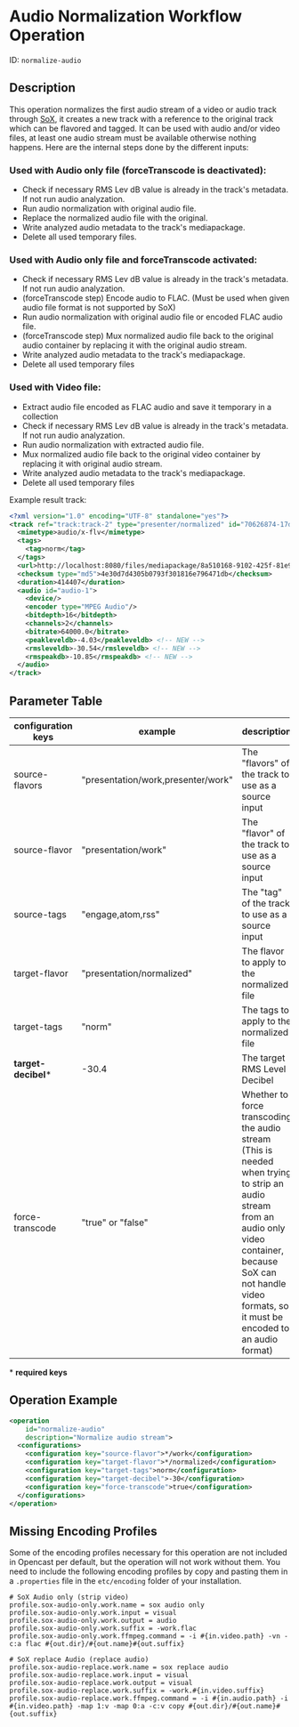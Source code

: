 Audio Normalization Workflow Operation
======================================

ID: `normalize-audio`

Description
-----------

This operation normalizes the first audio stream of a video or audio track through [SoX](http://sox.sourceforge.net), it
creates a new track with a reference to the original track which can be flavored and tagged.  It can be used with audio
and/or video files, at least one audio stream must be available otherwise nothing happens. Here are the internal steps
done by the different inputs:


### Used with Audio only file (forceTranscode is deactivated):

* Check if necessary RMS Lev dB value is already in the track's metadata. If not run audio analyzation.
* Run audio normalization with original audio file.
* Replace the normalized audio file with the original.
* Write analyzed audio metadata to the track's mediapackage.
* Delete all used temporary files.


### Used with Audio only file and forceTranscode activated:

* Check if necessary RMS Lev dB value is already in the track's metadata. If not run audio analyzation.
* (forceTranscode step) Encode audio to FLAC. (Must be used when given audio file format is not supported by SoX)
* Run audio normalization with original audio file or encoded FLAC audio file.
* (forceTranscode step) Mux normalized audio file back to the original audio container by replacing it with the
   original audio stream.
* Write analyzed audio metadata to the track's mediapackage.
* Delete all used temporary files

### Used with Video file:

* Extract audio file encoded as FLAC audio and save it temporary in a collection
* Check if necessary RMS Lev dB value is already in the track's metadata. If not run audio analyzation.
* Run audio normalization with extracted audio file.
* Mux normalized audio file back to the original video container by replacing it with original audio stream.
* Write analyzed audio metadata to the track's mediapackage.
* Delete all used temporary files

Example result track:

```xml
<?xml version="1.0" encoding="UTF-8" standalone="yes"?>
<track ref="track:track-2" type="presenter/normalized" id="70626874-17d2-480d-9d30-c10f0824961c">
  <mimetype>audio/x-flv</mimetype>
  <tags>
    <tag>norm</tag>
  </tags>
  <url>http://localhost:8080/files/mediapackage/8a510168-9102-425f-81e9-0943774dd229/70626874-17d2-480d-9d30-c10f0824961c/demo_slide_video_6min_buss.flv</url>
  <checksum type="md5">4e30d7d4305b0793f301816e796471db</checksum>
  <duration>414407</duration>
  <audio id="audio-1">
    <device/>
    <encoder type="MPEG Audio"/>
    <bitdepth>16</bitdepth>
    <channels>2</channels>
    <bitrate>64000.0</bitrate>
    <peakleveldb>-4.03</peakleveldb> <!-- NEW -->
    <rmsleveldb>-30.54</rmsleveldb> <!-- NEW -->
    <rmspeakdb>-10.85</rmspeakdb> <!-- NEW -->
  </audio>
</track>
```


Parameter Table
---------------

|configuration keys|example|description|default value|
|------------------|-------|-----------|-------------|
|source-flavors      |"presentation/work,presenter/work"    |The "flavors" of the track to use as a source input    |EMPTY|
|source-flavor       |"presentation/work"    |The "flavor" of the track to use as a source input    |EMPTY|
|source-tags         |"engage,atom,rss"    |The "tag" of the track to use as a source input    |EMPTY|
|target-flavor       |"presentation/normalized"    |The flavor to apply to the normalized file    |EMPTY|
|target-tags         |"norm"    |The tags to apply to the normalized file    |EMPTY|
|**target-decibel**\*|-30.4    |The target RMS Level Decibel    |EMPTY|
|force-transcode     |"true" or "false"    |Whether to force transcoding the audio stream (This is needed when trying to strip an audio stream from an audio only video container, because SoX can not handle video formats, so it must be encoded to an audio format)    |FALSE|

\* **required keys**


Operation Example
-----------------

```xml
<operation
    id="normalize-audio"
    description="Normalize audio stream">
  <configurations>
    <configuration key="source-flavor">*/work</configuration>
    <configuration key="target-flavor">*/normalized</configuration>
    <configuration key="target-tags">norm</configuration>
    <configuration key="target-decibel">-30</configuration>
    <configuration key="force-transcode">true</configuration>
  </configurations>
</operation>
```

Missing Encoding Profiles
-------------------------

Some of the encoding profiles necessary for this operation are not included
in Opencast per default, but the operation will not work without them.
You need to include the following encoding profiles by copy and pasting them in
a `.properties` file in the `etc/encoding` folder of your installation.

```properties
# SoX Audio only (strip video)
profile.sox-audio-only.work.name = sox audio only
profile.sox-audio-only.work.input = visual
profile.sox-audio-only.work.output = audio
profile.sox-audio-only.work.suffix = -work.flac
profile.sox-audio-only.work.ffmpeg.command = -i #{in.video.path} -vn -c:a flac #{out.dir}/#{out.name}#{out.suffix}

# SoX replace Audio (replace audio)
profile.sox-audio-replace.work.name = sox replace audio
profile.sox-audio-replace.work.input = visual
profile.sox-audio-replace.work.output = visual
profile.sox-audio-replace.work.suffix = -work.#{in.video.suffix}
profile.sox-audio-replace.work.ffmpeg.command = -i #{in.audio.path} -i #{in.video.path} -map 1:v -map 0:a -c:v copy #{out.dir}/#{out.name}#{out.suffix}
```
